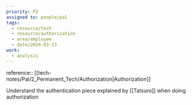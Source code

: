 ```yaml
---
priority: P2
assigned to: people/pal
tags:
  - resource/tech
  - resource/authorization
  - area/employee
  - date/2024-03-13
work:
  - analysis
---
```


reference:: [[tech-notes/Pal/2_Permanent_Tech/Authorization|Authorization]]

Understand the authentication piece explained by [[Tatsuro]] when doing authorization 

